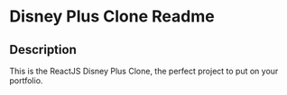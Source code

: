 # Disney Plus Clone Readme


## Description
This is the ReactJS Disney Plus Clone, the perfect project to put on your portfolio.


